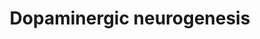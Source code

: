 ---
annotations:
- id: PW:0000004
  parent: regulatory pathway
  type: Pathway Ontology
  value: regulatory pathway
authors:
- Zans
- Khanspers
- MaintBot
- Samuel Sklar
- Egonw
- Evelo
- Mkutmon
- Eweitz
citedin:
- link: PMC9148283
  title: Early Life Social Stress Causes Sex- and Region-Dependent Dopaminergic Changes
    that Are Prevented by Minocycline (2022)
communities: []
description: Process describing various stages of dopaminergic neurogenesis. See also
  https://www.michaeljfox.org/foundation/grant-detail.php?grant_id=141
last-edited: 2024-11-21
ndex: null
organisms:
- Mus musculus
redirect_from:
- /index.php/Pathway:WP1498
- /instance/WP1498
- /instance/WP1498_r135872
revision: r135872
schema-jsonld:
- '@context': https://schema.org/
  '@id': https://wikipathways.github.io/pathways/WP1498.html
  '@type': Dataset
  creator:
    '@type': Organization
    name: WikiPathways
  description: Process describing various stages of dopaminergic neurogenesis. See
    also https://www.michaeljfox.org/foundation/grant-detail.php?grant_id=141
  keywords:
  - Aadc
  - Ahd2
  - Cdkn1c
  - Dat1
  - En1
  - En2
  - Fgf8
  - Foxa2
  - Gbx2
  - Gli1
  - Gli2
  - Lmx1a
  - Lmx1b
  - Mash1
  - Msx1
  - Neurod1
  - Neurog2
  - Nkx2-2
  - Nkx6-1
  - Nurr1
  - Otx2
  - Pitx3
  - Ret
  - Retinoic acid
  - Shh
  - Sox2
  - Stat3
  - Tgfb1
  - Th
  - Vmat2
  - Wnt1
  license: CC0
  name: Dopaminergic neurogenesis
seo: CreativeWork
title: Dopaminergic neurogenesis
wpid: WP1498
---